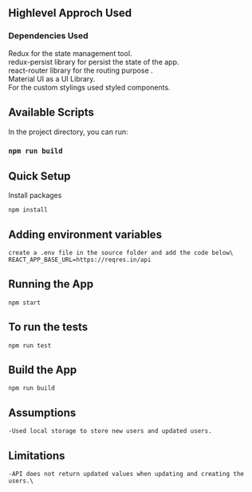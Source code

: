 ## Highlevel Approch Used

### Dependencies Used

Redux for the state management tool.\
redux-persist library for persist the state of the app.\
react-router library for the routing purpose .\
Material UI as a UI Library.\
For the custom stylings used styled components.

## Available Scripts

In the project directory, you can run:

### `npm run build`

## Quick Setup

Install packages

```
npm install
```

## Adding environment variables

```
create a .env file in the source folder and add the code below\
REACT_APP_BASE_URL=https://reqres.in/api
```

## Running the App

```
npm start
```

## To run the tests

```
npm run test
```

## Build the App

```
npm run build
```

## Assumptions

```
-Used local storage to store new users and updated users.
```

## Limitations

```
-API does not return updated values when updating and creating the users.\

```
